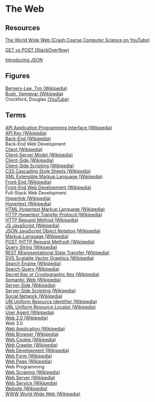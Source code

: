 # The Web

## Resources

[The World Wide Web (Crash Course Computer Science on YouTube)](https://www.youtube.com/watch?v=guvsH5OFizE)<br>

[GET vs POST (StackOverflow)](https://stackoverflow.com/questions/3477333/what-is-the-difference-between-post-and-get)<br>

[Introducing JSON](https://www.json.org/json-en.html)<br>

## Figures

[Berners-Lee, Tim (Wikipedia)](https://en.wikipedia.org/wiki/Tim_Berners-Lee)<br>
[Bush, Vannevar (Wikipedia)](https://en.wikipedia.org/wiki/Vannevar_Bush)<br>
Crockford, Douglas [(YouTube)](https://www.youtube.com/playlist?list=PLEzQf147-uEoNCeDlRrXv6ClsLDN-HtNm)<br>

## Terms

[API Application Programming Interface (Wikipedia)](https://en.wikipedia.org/wiki/API)<br>
[API Key (Wikipedia)](https://en.wikipedia.org/wiki/Application_programming_interface_key)<br>
[Back-End (Wikipedia)](https://en.wikipedia.org/wiki/Front_end_and_back_end)<br>
Back-End Web Development<br>
[Client (Wikipedia)](https://en.wikipedia.org/wiki/Client_(computing))<br>
[Client-Server Model (Wikipedia)](https://en.wikipedia.org/wiki/Client–server_model)<br>
[Client-Side (Wikipedia)](https://en.wikipedia.org/wiki/Client-side)<br>
[Client-Side Scripting (Wikipedia)](https://en.wikipedia.org/wiki/Dynamic_web_page#Client-side_scripting)<br>
[CSS Cascading Style Sheets (Wikipedia)](https://en.wikipedia.org/wiki/CSS)<br>
[XML Extensible Markup Language (Wikipedia)](https://en.wikipedia.org/wiki/XML)<br>
[Front-End (Wikipedia)](https://en.wikipedia.org/wiki/Front_end_and_back_end)<br>
[Front-End Web Development (Wikipedia)](https://en.wikipedia.org/wiki/Front-end_web_development)<br>
Full-Stack Web Development<br>
[Hyperlink (Wikipedia)](https://en.wikipedia.org/wiki/Hyperlink)<br>
[Hypertext (Wikipedia)](https://en.wikipedia.org/wiki/Hypertext)<br>
[HTML Hypertext Markup Language (Wikipedia)](https://en.wikipedia.org/wiki/HTML)<br>
[HTTP Hypertext Transfer Protocol (Wikipedia)](https://en.wikipedia.org/wiki/Hypertext_Transfer_Protocol)<br>
[HTTP Request Method (Wikipedia)](https://en.wikipedia.org/wiki/Hypertext_Transfer_Protocol#Request_methods)<br>
[JS JavaScript (Wikipedia)](https://en.wikipedia.org/wiki/JavaScript)<br>
[JSON JavaScript Object Notation (Wikipedia)](https://en.wikipedia.org/wiki/JSON)<br>
[Markup Language (Wikipedia)](https://en.wikipedia.org/wiki/Markup_language)<br>
[POST (HTTP Request Method) (Wikipedia)](https://en.wikipedia.org/wiki/POST_(HTTP))<br>
[Query String (Wikipedia)](https://en.wikipedia.org/wiki/Query_string)<br>
[REST REpresentational State Transfer (Wikipedia)](https://en.wikipedia.org/wiki/Representational_state_transfer)<br>
[SVG Scalable Vector Graphics (Wikipedia)](https://en.wikipedia.org/wiki/Scalable_Vector_Graphics)<br>
[Search Engine (Wikipedia)](https://en.wikipedia.org/wiki/Search_engine)<br>
[Search Query (Wikipedia)](https://en.wikipedia.org/wiki/Web_search_query)<br>
[Secret Key or Cryptographic Key (Wikipedia)](https://en.wikipedia.org/wiki/Key_(cryptography))<br>
[Semantic Web (Wikipedia)](https://en.wikipedia.org/wiki/Semantic_Web)<br>
[Server-Side (Wikipedia)](https://en.wikipedia.org/wiki/Server-side)<br>
[Server-Side Scripting (Wikipedia)](https://en.wikipedia.org/wiki/Server-side_scripting)<br>
[Social Network (Wikipedia)](https://en.wikipedia.org/wiki/Social_network)<br>
[URI Uniform Resource Identifier (Wikipedia)](https://en.wikipedia.org/wiki/Uniform_Resource_Identifier)<br>
[URL Uniform Resource Locator (Wikipedia)](https://en.wikipedia.org/wiki/URL)<br>
[User Agent (Wikipedia)](https://en.wikipedia.org/wiki/User_agent)<br>
[Web 2.0 (Wikipedia)](https://en.wikipedia.org/wiki/Web_2.0)<br>
Web 3.0<br>
[Web Application (Wikipedia)](https://en.wikipedia.org/wiki/Web_application)<br>
[Web Browser (Wikipedia)](https://en.wikipedia.org/wiki/Web_browser)<br>
[Web Cookie (Wikipedia)](https://en.wikipedia.org/wiki/HTTP_cookie)<br>
[Web Crawler (Wikipedia)](https://en.wikipedia.org/wiki/Web_crawler)<br>
[Web Development (Wikipedia)](https://en.wikipedia.org/wiki/Web_development)<br>
[Web Form (Wikipedia)](https://en.wikipedia.org/wiki/Form_(HTML))<br>
[Web Page (Wikipedia)](https://en.wikipedia.org/wiki/Web_page)<br>
Web Programming<br>
[Web Scraping (Wikipedia)](https://en.wikipedia.org/wiki/Web_scraping)<br>
[Web Server (Wikipedia)](https://en.wikipedia.org/wiki/Web_server)<br>
[Web Service (Wikipedia)](https://en.wikipedia.org/wiki/Web_service)<br>
[Website (Wikipedia)](https://en.wikipedia.org/wiki/Website)<br>
[WWW World Wide Web (Wikipedia)](https://en.wikipedia.org/wiki/World_Wide_Web)<br>